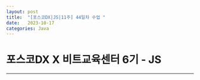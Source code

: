 ```yaml
---
layout: post
title:  "[포스코DX|JS|11주] 44일차 수업 "
date:   2023-10-17
categories: Java
---
```


# 포스코DX X 비트교육센터 6기 - JS

---

## 
